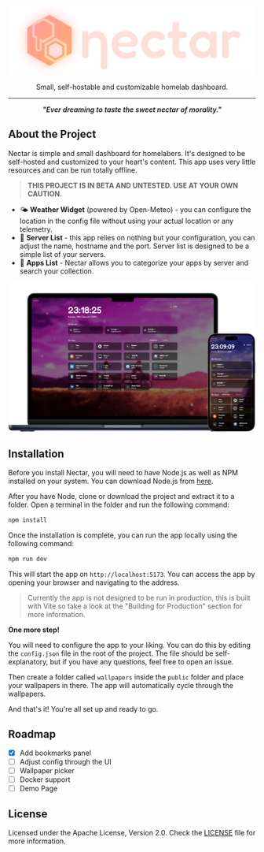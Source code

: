 <p align="center">
   <img src="public/logo_full.png" width="512px">
</p>

<p align="center">
   Small, self-hostable and customizable homelab dashboard.
</p>

---

<p align="center" style="font-style: italic; font-weight: 600">"Ever dreaming to taste the sweet nectar of morality."</p>

## About the Project
Nectar is simple and small dashboard for homelabers. It's designed to be self-hosted and customized to your heart's content. This app uses very little resources and can be run totally offline.

> **THIS PROJECT IS IN BETA AND UNTESTED. USE AT YOUR OWN CAUTION.**

- 🌤️ **Weather Widget** (powered by Open-Meteo) - you can configure the location in the config file without using your actual location or any telemetry.
- 💽 **Server List** - this app relies on nothing but your configuration, you can adjust the name, hostname and the port. Server list is designed to be a simple list of your servers.
- 🥪 **Apps List** - Nectar allows you to categorize your apps by server and search your collection.

<p align="center">
   <img src=".github/preview.png">
</p>

## Installation
Before you install Nectar, you will need to have Node.js as well as NPM installed on your system. You can download Node.js from [here](https://nodejs.org/en/download/).

After you have Node, clone or download the project and extract it to a folder. Open a terminal in the folder and run the following command:

```bash
npm install
```

Once the installation is complete, you can run the app locally using the following command:

```bash
npm run dev
```

This will start the app on `http://localhost:5173`. You can access the app by opening your browser and navigating to the address.

> Currently the app is not designed to be run in production, this is built with Vite so take a look at the "Building for Production" section for more information.

**One more step!**

You will need to configure the app to your liking. You can do this by editing the `config.json` file in the root of the project. The file should be self-explanatory, but if you have any questions, feel free to open an issue.

Then create a folder called `wallpapers` inside the `public` folder and place your wallpapers in there. The app will automatically cycle through the wallpapers.

And that's it! You're all set up and ready to go.

## Roadmap
- [x] Add bookmarks panel
- [ ] Adjust config through the UI
- [ ] Wallpaper picker
- [ ] Docker support
- [ ] Demo Page

## License
Licensed under the Apache License, Version 2.0. Check the [LICENSE](LICENSE.md) file for more information.
